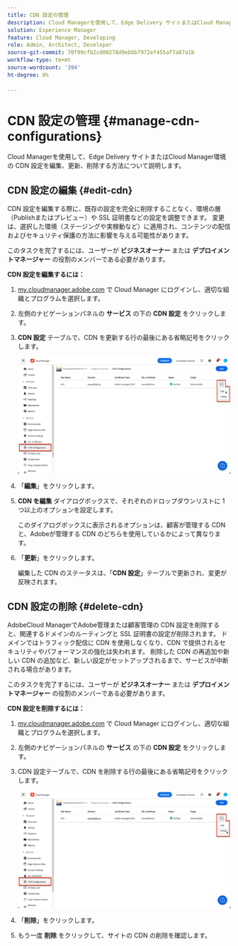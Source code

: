 ```yaml
---
title: CDN 設定の管理
description: Cloud Managerを使用して、Edge Delivery サイトまたはCloud Manager環境の CDN 設定を編集、更新、削除する方法について説明します。
solution: Experience Manager
feature: Cloud Manager, Developing
role: Admin, Architect, Developer
source-git-commit: 70f99cfb2cd00278d9ebbb7972ef455af7a87a1b
workflow-type: tm+mt
source-wordcount: '394'
ht-degree: 8%

---
```



# CDN 設定の管理 {#manage-cdn-configurations}

Cloud Managerを使用して、Edge Delivery サイトまたはCloud Manager環境の CDN 設定を編集、更新、削除する方法について説明します。

## CDN 設定の編集 {#edit-cdn}

CDN 設定を編集する際に、既存の設定を完全に削除することなく、環境の層（Publishまたはプレビュー）や SSL 証明書などの設定を調整できます。 変更は、選択した環境（ステージングや実稼動など）に適用され、コンテンツの配信およびセキュリティ保護の方法に影響を与える可能性があります。

このタスクを完了するには、ユーザーが **ビジネスオーナー** または **デプロイメントマネージャー** の役割のメンバーである必要があります。

**CDN 設定を編集するには：**

1. [my.cloudmanager.adobe.com](https://my.cloudmanager.adobe.com/) で Cloud Manager にログインし、適切な組織とプログラムを選択します。

1. 左側のナビゲーションパネルの **サービス** の下の **CDN 設定** をクリックします。

1. **CDN 設定** テーブルで、CDN を更新する行の最後にある省略記号をクリックします。

   ![CDN 設定の編集 ](/help/implementing/cloud-manager/assets/cdn-config-edit.png)

1. 「**編集**」をクリックします。

1. **CDN を編集** ダイアログボックスで、それぞれのドロップダウンリストに 1 つ以上のオプションを設定します。

   このダイアログボックスに表示されるオプションは、顧客が管理する CDN と、Adobeが管理する CDN のどちらを使用しているかによって異なります。

1. 「**更新**」をクリックします。

   編集した CDN のステータスは、「**CDN 設定**」テーブルで更新され、変更が反映されます。


## CDN 設定の削除 {#delete-cdn}

AdobeCloud ManagerでAdobe管理または顧客管理の CDN 設定を削除すると、関連するドメインのルーティングと SSL 証明書の設定が削除されます。 ドメインではトラフィック配信に CDN を使用しなくなり、CDN で提供されるセキュリティやパフォーマンスの強化は失われます。 削除した CDN の再追加や新しい CDN の追加など、新しい設定がセットアップされるまで、サービスが中断される場合があります。

このタスクを完了するには、ユーザーが **ビジネスオーナー** または **デプロイメントマネージャー** の役割のメンバーである必要があります。

**CDN 設定を削除するには：**

1. [my.cloudmanager.adobe.com](https://my.cloudmanager.adobe.com/) で Cloud Manager にログインし、適切な組織とプログラムを選択します。

1. 左側のナビゲーションパネルの **サービス** の下の **CDN 設定** をクリックします。

1. CDN 設定テーブルで、CDN を削除する行の最後にある省略記号をクリックします。

   ![CDN 設定の削除 ](/help/implementing/cloud-manager/assets/cdn-config-delete.png)

1. 「**削除**」をクリックします。
1. もう一度 **削除** をクリックして、サイトの CDN の削除を確認します。



